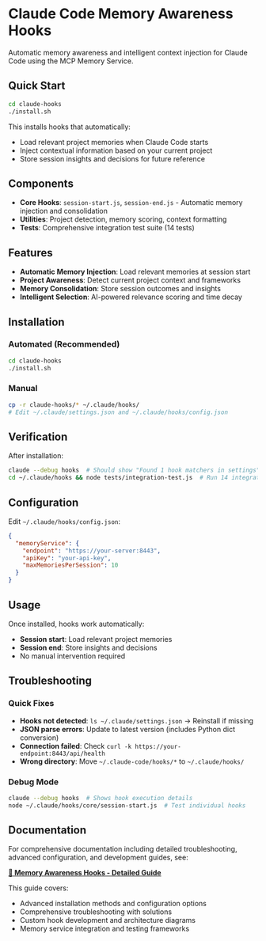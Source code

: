 # Claude Code Memory Awareness Hooks

Automatic memory awareness and intelligent context injection for Claude Code using the MCP Memory Service.

## Quick Start

```bash
cd claude-hooks
./install.sh
```

This installs hooks that automatically:
- Load relevant project memories when Claude Code starts
- Inject contextual information based on your current project
- Store session insights and decisions for future reference

## Components

- **Core Hooks**: `session-start.js`, `session-end.js` - Automatic memory injection and consolidation
- **Utilities**: Project detection, memory scoring, context formatting
- **Tests**: Comprehensive integration test suite (14 tests)

## Features

- **Automatic Memory Injection**: Load relevant memories at session start
- **Project Awareness**: Detect current project context and frameworks  
- **Memory Consolidation**: Store session outcomes and insights
- **Intelligent Selection**: AI-powered relevance scoring and time decay

## Installation

### Automated (Recommended)
```bash
cd claude-hooks
./install.sh
```

### Manual
```bash
cp -r claude-hooks/* ~/.claude/hooks/
# Edit ~/.claude/settings.json and ~/.claude/hooks/config.json
```

## Verification

After installation:
```bash
claude --debug hooks  # Should show "Found 1 hook matchers in settings"
cd ~/.claude/hooks && node tests/integration-test.js  # Run 14 integration tests
```

## Configuration

Edit `~/.claude/hooks/config.json`:
```json
{
  "memoryService": {
    "endpoint": "https://your-server:8443",
    "apiKey": "your-api-key",
    "maxMemoriesPerSession": 10
  }
}
```

## Usage

Once installed, hooks work automatically:
- **Session start**: Load relevant project memories
- **Session end**: Store insights and decisions
- No manual intervention required

## Troubleshooting

### Quick Fixes
- **Hooks not detected**: `ls ~/.claude/settings.json` → Reinstall if missing
- **JSON parse errors**: Update to latest version (includes Python dict conversion)
- **Connection failed**: Check `curl -k https://your-endpoint:8443/api/health`
- **Wrong directory**: Move `~/.claude-code/hooks/*` to `~/.claude/hooks/`

### Debug Mode
```bash
claude --debug hooks  # Shows hook execution details
node ~/.claude/hooks/core/session-start.js  # Test individual hooks
```

## Documentation

For comprehensive documentation including detailed troubleshooting, advanced configuration, and development guides, see:

**[📖 Memory Awareness Hooks - Detailed Guide](../docs/wiki/Memory-Awareness-Hooks-Detailed-Guide.md)**

This guide covers:
- Advanced installation methods and configuration options
- Comprehensive troubleshooting with solutions
- Custom hook development and architecture diagrams
- Memory service integration and testing frameworks